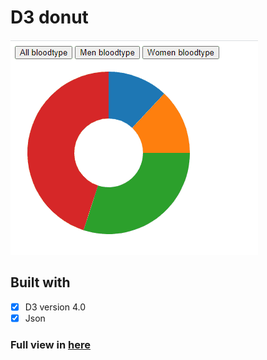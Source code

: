 # D3 donut 

![Preview](https://github.com/jyang123-bit/d3v4donut/blob/master/images/D3v4donut.gif)


Built with 
----
- [x] D3 version 4.0
- [x] Json

### Full view in [here](https://jyang123-bit.github.io/d3v4donut)
